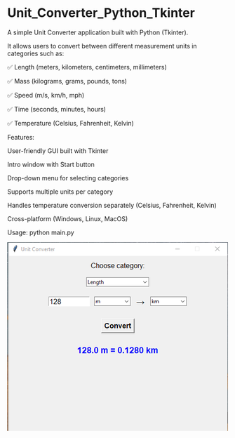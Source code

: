 # Unit_Converter_Python_Tkinter
A simple Unit Converter application built with Python (Tkinter).

It allows users to convert between different measurement units in categories such as:

✅ Length (meters, kilometers, centimeters, millimeters)

✅ Mass (kilograms, grams, pounds, tons)

✅ Speed (m/s, km/h, mph)

✅ Time (seconds, minutes, hours)

✅ Temperature (Celsius, Fahrenheit, Kelvin)

Features:

User-friendly GUI built with Tkinter

Intro window with Start button

Drop-down menu for selecting categories

Supports multiple units per category

Handles temperature conversion separately (Celsius, Fahrenheit, Kelvin)

Cross-platform (Windows, Linux, MacOS)

Usage: python main.py

![test](test.png)
